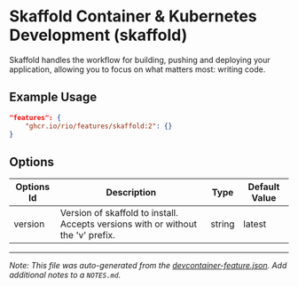 
# Skaffold Container & Kubernetes Development (skaffold)

Skaffold handles the workflow for building, pushing and deploying your application, allowing you to focus on what matters most: writing code.

## Example Usage

```json
"features": {
    "ghcr.io/rio/features/skaffold:2": {}
}
```

## Options

| Options Id | Description | Type | Default Value |
|-----|-----|-----|-----|
| version | Version of skaffold to install. Accepts versions with or without the 'v' prefix. | string | latest |



---

_Note: This file was auto-generated from the [devcontainer-feature.json](https://github.com/rio/features/blob/main/src/skaffold/devcontainer-feature.json).  Add additional notes to a `NOTES.md`._
